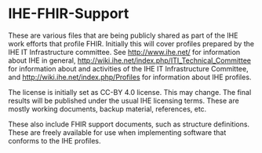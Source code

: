 # IHE-FHIR-Support

These are various files that are being publicly shared as part of the IHE work efforts that profile FHIR.  Initially this will cover profiles prepared by the IHE IT Infrastructure committee. See http://www.ihe.net/ for information about IHE in general, http://wiki.ihe.net/index.php/ITI_Technical_Committee for information about and activities of the IHE IT Infrastructure Committee, and http://wiki.ihe.net/index.php/Profiles for information about IHE profiles.

The license is initially set as CC-BY 4.0 license.  This may change.  The final results will be published under the usual IHE licensing terms.  These are mostly working documents, backup material, references, etc.

These also include FHIR support documents, such as structure definitions.  These are freely available for use when implementing software that conforms to the IHE profiles.
